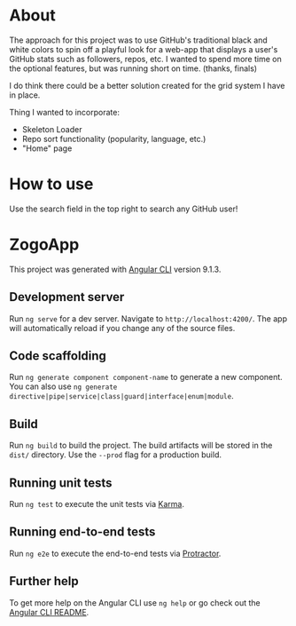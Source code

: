 # About

The approach for this project was to use GitHub's traditional black and white colors to spin off a playful look for a web-app that displays a user's GitHub stats such as followers, repos, etc. I wanted to spend more time on the optional features, but was running short on time. (thanks, finals)

I do think there could be a better solution created for the grid system I have in place.

Thing I wanted to incorporate:
- Skeleton Loader
- Repo sort functionality (popularity, language, etc.)
- "Home" page

# How to use

Use the search field in the top right to search any GitHub user!

# ZogoApp

This project was generated with [Angular CLI](https://github.com/angular/angular-cli) version 9.1.3.

## Development server

Run `ng serve` for a dev server. Navigate to `http://localhost:4200/`. The app will automatically reload if you change any of the source files.

## Code scaffolding

Run `ng generate component component-name` to generate a new component. You can also use `ng generate directive|pipe|service|class|guard|interface|enum|module`.

## Build

Run `ng build` to build the project. The build artifacts will be stored in the `dist/` directory. Use the `--prod` flag for a production build.

## Running unit tests

Run `ng test` to execute the unit tests via [Karma](https://karma-runner.github.io).

## Running end-to-end tests

Run `ng e2e` to execute the end-to-end tests via [Protractor](http://www.protractortest.org/).

## Further help

To get more help on the Angular CLI use `ng help` or go check out the [Angular CLI README](https://github.com/angular/angular-cli/blob/master/README.md).
